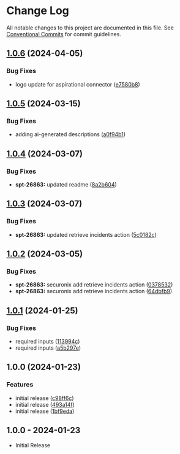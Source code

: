 # Change Log

All notable changes to this project are documented in this file.
See [Conventional Commits](https://conventionalcommits.org) for commit guidelines.

## [1.0.6](https://github.com/swimlane-connectors/t_securonix_snypr/compare/1.0.5...1.0.6) (2024-04-05)


### Bug Fixes

* logo update for aspirational connector ([e7580b8](https://github.com/swimlane-connectors/t_securonix_snypr/commit/e7580b8d63c065fbf0c1fa74288b056b69b82897))

## [1.0.5](https://github.com/swimlane-connectors/t_securonix_snypr/compare/1.0.4...1.0.5) (2024-03-15)


### Bug Fixes

* adding ai-generated descriptions ([a0f94b1](https://github.com/swimlane-connectors/t_securonix_snypr/commit/a0f94b16bf701a603668e1b426ba8e56f8b146f8))

## [1.0.4](https://github.com/swimlane-connectors/t_securonix_snypr/compare/1.0.3...1.0.4) (2024-03-07)


### Bug Fixes

* **spt-26863:** updated readme ([8a2b604](https://github.com/swimlane-connectors/t_securonix_snypr/commit/8a2b604d8265e6d7a21f3055a9f26fbe542e186a))

## [1.0.3](https://github.com/swimlane-connectors/t_securonix_snypr/compare/1.0.2...1.0.3) (2024-03-07)


### Bug Fixes

* **spt-26863:** updated retrieve incidents action ([5c0182c](https://github.com/swimlane-connectors/t_securonix_snypr/commit/5c0182c7d8795380c3720010c94a5c1e84b8ef6d))

## [1.0.2](https://github.com/swimlane-connectors/t_securonix_snypr/compare/1.0.1...1.0.2) (2024-03-05)


### Bug Fixes

* **spt-26863:** securonix add retrieve incidents action ([0378532](https://github.com/swimlane-connectors/t_securonix_snypr/commit/0378532a6cc3871d18836472aace3073f3eb5fc5))
* **spt-26863:** securonix add retrieve incidents action ([64dbfb9](https://github.com/swimlane-connectors/t_securonix_snypr/commit/64dbfb9e639aafe574dfcde4fdf2a7817e1b1a88))

## [1.0.1](https://github.com/swimlane-connectors/t_securonix_snypr/compare/1.0.0...1.0.1) (2024-01-25)


### Bug Fixes

* required inputs ([113994c](https://github.com/swimlane-connectors/t_securonix_snypr/commit/113994cd83b8c61b2e90888e4eb50f6c18fd6d74))
* required inputs ([a5b297e](https://github.com/swimlane-connectors/t_securonix_snypr/commit/a5b297e0bdd0d0a62c6b3e01419a44fe737a29a2))

## 1.0.0 (2024-01-23)


### Features

* initial release ([c98ff6c](https://github.com/swimlane-connectors/t_securonix_snypr/commit/c98ff6c4229644d11d7e90f7cacf3875a37d9e4e))
* initial release ([493a14f](https://github.com/swimlane-connectors/t_securonix_snypr/commit/493a14f720152e780fadf0bb680325a49488d415))
* initial release ([1bf9eda](https://github.com/swimlane-connectors/t_securonix_snypr/commit/1bf9edaf717f26ce7a8dfd54a83d184b12233545))

## 1.0.0 - 2024-01-23
 * Initial Release
